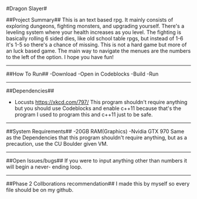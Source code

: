 #Dragon Slayer#

##Project Summary##
	This is an text based rpg. It mainly consists of exploring dungeons, 
fighting monsters, and upgrading yourself. There's a leveling system where your
 health increases as you level. The fighting is basically rolling 6 sided dies,
 like old school table rpgs, but instead of 1-6 it's 1-5 so there's a chance of
 missing. This is not a hard game but more of an luck based game. The main way 
to navigate the menues are the numbers to the left of the option. I hope you 
have fun!

--------------------------------------------------------------------------------

##How To Run##
	-Download
	-Open in Codeblocks
	-Build
	-Run

--------------------------------------------------------------------------------

##Dependencies##
   - Locusts https://xkcd.com/797/
	This program shouldn't require anything but you should use Codeblocks 
and enable c++11 because that's the program I used to program this and c++11 
just to be safe.

--------------------------------------------------------------------------------

##System Requirements##
	-20GB RAM(Graphics)
	-Nvidia GTX 970
	Same as the Dependencies that this program shouldn't require anything,
but as a precaution, use the CU Boulder given VM.

--------------------------------------------------------------------------------

##Open Issues/bugs##
	If you were to input anything other than numbers it will begin a never-
ending loop.

--------------------------------------------------------------------------------

##Phase 2 Collborations recommendation##
	I made this by myself so every file should be on my github.
